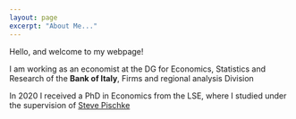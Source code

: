 ```yaml
---
layout: page
excerpt: "About Me..."
---
```


Hello, and welcome to my webpage! 

I am working as an economist at the DG for Economics, Statistics and Research of the **Bank of Italy**, Firms and regional analysis Division  

In 2020 I received a PhD in Economics from the LSE, where I studied under the supervision of [Steve Pischke](https://personal.lse.ac.uk/pischke/)




